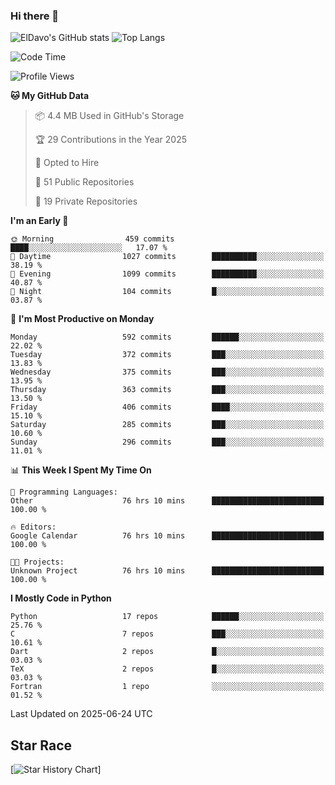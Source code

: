 ### Hi there 👋
![ElDavo's GitHub stats](https://github-readme-stats.vercel.app/api?username=ElDavoo&show_icons=true&theme=chartreuse-dark)
![Top Langs](https://github-readme-stats.vercel.app/api/top-langs/?username=ElDavoo&theme=chartreuse-dark&layout=compact)

<!--START_SECTION:waka-->
![Code Time](http://img.shields.io/badge/Code%20Time-3%2C497%20hrs%2053%20mins-blue)

![Profile Views](http://img.shields.io/badge/Profile%20Views-6-blue)

**🐱 My GitHub Data** 

> 📦 4.4 MB Used in GitHub's Storage 
 > 
> 🏆 29 Contributions in the Year 2025
 > 
> 💼 Opted to Hire
 > 
> 📜 51 Public Repositories 
 > 
> 🔑 19 Private Repositories 
 > 
**I'm an Early 🐤** 

```text
🌞 Morning                459 commits         ████░░░░░░░░░░░░░░░░░░░░░   17.07 % 
🌆 Daytime                1027 commits        ██████████░░░░░░░░░░░░░░░   38.19 % 
🌃 Evening                1099 commits        ██████████░░░░░░░░░░░░░░░   40.87 % 
🌙 Night                  104 commits         █░░░░░░░░░░░░░░░░░░░░░░░░   03.87 % 
```
📅 **I'm Most Productive on Monday** 

```text
Monday                   592 commits         ██████░░░░░░░░░░░░░░░░░░░   22.02 % 
Tuesday                  372 commits         ███░░░░░░░░░░░░░░░░░░░░░░   13.83 % 
Wednesday                375 commits         ███░░░░░░░░░░░░░░░░░░░░░░   13.95 % 
Thursday                 363 commits         ███░░░░░░░░░░░░░░░░░░░░░░   13.50 % 
Friday                   406 commits         ████░░░░░░░░░░░░░░░░░░░░░   15.10 % 
Saturday                 285 commits         ███░░░░░░░░░░░░░░░░░░░░░░   10.60 % 
Sunday                   296 commits         ███░░░░░░░░░░░░░░░░░░░░░░   11.01 % 
```


📊 **This Week I Spent My Time On** 

```text
💬 Programming Languages: 
Other                    76 hrs 10 mins      █████████████████████████   100.00 % 

🔥 Editors: 
Google Calendar          76 hrs 10 mins      █████████████████████████   100.00 % 

🐱‍💻 Projects: 
Unknown Project          76 hrs 10 mins      █████████████████████████   100.00 % 
```

**I Mostly Code in Python** 

```text
Python                   17 repos            ██████░░░░░░░░░░░░░░░░░░░   25.76 % 
C                        7 repos             ███░░░░░░░░░░░░░░░░░░░░░░   10.61 % 
Dart                     2 repos             █░░░░░░░░░░░░░░░░░░░░░░░░   03.03 % 
TeX                      2 repos             █░░░░░░░░░░░░░░░░░░░░░░░░   03.03 % 
Fortran                  1 repo              ░░░░░░░░░░░░░░░░░░░░░░░░░   01.52 % 
```




 Last Updated on 2025-06-24 UTC
<!--END_SECTION:waka-->

## Star Race

[![Star History Chart](https://api.star-history.com/svg?repos=ElDavoo/WhatsApp-Crypt14-Crypt15-Decrypter,ElDavoo/TuringOS,EliteAndroidApps/WhatsApp-Crypt12-Decrypter,KnugiHK/Whatsapp-Chat-Exporter&type=Date)]
